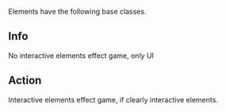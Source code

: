 Elements have the following base classes.


## Info
No interactive elements effect game, only UI

## Action
Interactive elements effect game, if clearly interactive elements.
